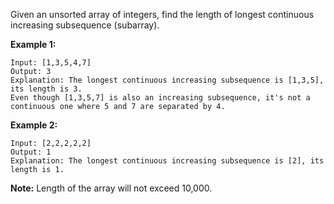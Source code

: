Given an unsorted array of integers, find the length of longest continuous increasing subsequence (subarray).

**Example 1:**

```
Input: [1,3,5,4,7]
Output: 3
Explanation: The longest continuous increasing subsequence is [1,3,5], its length is 3. 
Even though [1,3,5,7] is also an increasing subsequence, it's not a continuous one where 5 and 7 are separated by 4. 
```
**Example 2:**

```
Input: [2,2,2,2,2]
Output: 1
Explanation: The longest continuous increasing subsequence is [2], its length is 1. 
```
**Note:** Length of the array will not exceed 10,000.